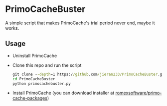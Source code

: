 # PrimoCacheBuster
 A simple script that makes PrimoCache's trial period never end, maybe it works.

## Usage

- Uninstall PrimoCache

- Clone this repo and run the script

  ```cmd
  git clone --depth=1 https://github.com/jieran233/PrimoCacheBuster.git
  cd PrimoCacheBuster
  python primocachebuster.py
  ```

- Install PrimoCache (you can download installer at [romexsoftware/primo-cache-packages]([github.com](https://github.com/romexsoftware/primo-cache-packages/)))
